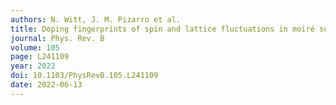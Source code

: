 ```yaml
---
authors: N. Witt, J. M. Pizarro et al.
title: Doping fingerprints of spin and lattice fluctuations in moiré superlattice systems
journal: Phys. Rev. B
volume: 105
page: L241109
year: 2022
doi: 10.1103/PhysRevB.105.L241109
date: 2022-06-13
---
```

